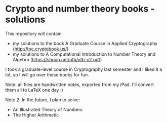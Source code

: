 # Crypto and number theory books - solutions
This repository will contain:
- my solutions to the book A Graduate Course in Applied Cryptography (http://toc.cryptobook.us/)
- my solutions to A Computational Introduction to Number Theory and Algebra (https://shoup.net/ntb/ntb-v2.pdf)

I took a graduate-level course in Cryptography last semester and I liked it a lot, so I will go over these books for fun.

Note: all files are handwritten notes, exported from my iPad. I'll convert them all to LaTeX one day :)

Note 2: In the future, I plan to solve:
- An Illustrated Theory of Numbers
- The Higher Arithmetic

